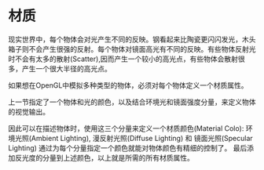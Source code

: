 # 材质

现实世界中，每个物体会对光产生不同的反映。钢看起来比陶瓷更闪闪发光，木头箱子则不会产生很强的反射。每个物体对镜面高光有不同的反映。有些物体反射光时不会有太多的散射(Scatter),因而产生一个较小的高光点，有些物体会散射很多，产生一个很大半径的高光点。

如果想在OpenGL中模拟多种类型的物体，必须对每个物体定义一个材质属性。

上一节指定了一个物体和光的颜色，以及结合环境光和镜面强度分量，来定义物体的视觉输出。

因此可以在描述物体时，使用这三个分量来定义一个材质颜色(Material Colo):
环境光照(Ambient Lighting), 漫反射光照(Diffuse Lighting) 和 镜面光照(Specular Lighting)
通过为每个分量指定一个颜色就能对物体颜色有精细的控制了。
最后添加反光度的分量到上述颜色，以上就是所需的所有材质属性。
